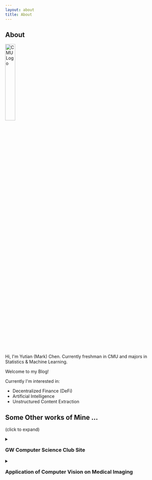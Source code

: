 ```yaml
---
layout: about
title: About
---
```


## About

<img src="{{ site.baseurl }}/assets/images/CMU_Logo.png" alt="CMU Logo" height="25%" width="25%"/>

Hi, I'm Yutian (Mark) Chen. Currently freshman in CMU and majors in Statistics & Machine Learning.

Welcome to my Blog!

Currently I'm interested in:

* Decentralized Finance (DeFi)
* Artificial Intelligence
* Unstructured Content Extraction

## Some Other works of Mine ...

(click to expand)

<details markdown=1>
<summary>
<h3 style="margin-top: 1rem;">GW Computer Science Club Site</h3>
</summary>

[Link to the Site](https://gwcs.xyz)

![Screen Shot 2021-09-28 at 11.51.49 AM-min](https://markdown-img-1304853431.cos.ap-guangzhou.myqcloud.com/Screen%20Shot%202021-09-28%20at%2011.51.49%20AM-min.png)
</details>

<details markdown=1>
<summary><h3 style="margin-top: 1rem;">Application of Computer Vision on Medical Imaging</h3></summary>

*Myocardial Segmentation of Cardiac MRI Sequence with Temporal Consistency for Coronary Artery Disease Diagnosis* [Link](https://arxiv.org/pdf/2012.14564.pdf)

![Screen Shot 2021-09-28 at 12.02.17 PM-min](https://markdown-img-1304853431.cos.ap-guangzhou.myqcloud.com/Screen%20Shot%202021-09-28%20at%2012.02.17%20PM-min.png)

</details>

